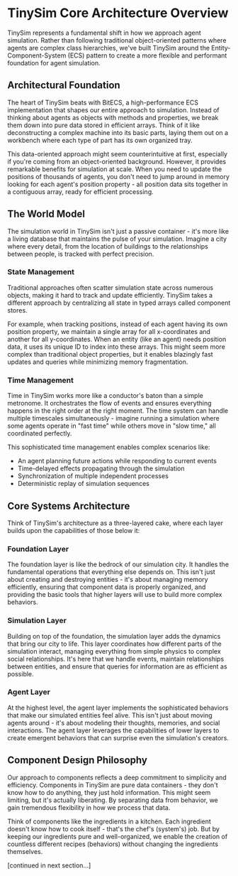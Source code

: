# TinySim Core Architecture Overview

TinySim represents a fundamental shift in how we approach agent simulation. Rather than following traditional object-oriented patterns where agents are complex class hierarchies, we've built TinySim around the Entity-Component-System (ECS) pattern to create a more flexible and performant foundation for agent simulation.

## Architectural Foundation

The heart of TinySim beats with BitECS, a high-performance ECS implementation that shapes our entire approach to simulation. Instead of thinking about agents as objects with methods and properties, we break them down into pure data stored in efficient arrays. Think of it like deconstructing a complex machine into its basic parts, laying them out on a workbench where each type of part has its own organized tray.

This data-oriented approach might seem counterintuitive at first, especially if you're coming from an object-oriented background. However, it provides remarkable benefits for simulation at scale. When you need to update the positions of thousands of agents, you don't need to jump around in memory looking for each agent's position property - all position data sits together in a contiguous array, ready for efficient processing.

## The World Model

The simulation world in TinySim isn't just a passive container - it's more like a living database that maintains the pulse of your simulation. Imagine a city where every detail, from the location of buildings to the relationships between people, is tracked with perfect precision.

### State Management

Traditional approaches often scatter simulation state across numerous objects, making it hard to track and update efficiently. TinySim takes a different approach by centralizing all state in typed arrays called component stores.

For example, when tracking positions, instead of each agent having its own position property, we maintain a single array for all x-coordinates and another for all y-coordinates. When an entity (like an agent) needs position data, it uses its unique ID to index into these arrays. This might seem more complex than traditional object properties, but it enables blazingly fast updates and queries while minimizing memory fragmentation.

### Time Management

Time in TinySim works more like a conductor's baton than a simple metronome. It orchestrates the flow of events and ensures everything happens in the right order at the right moment. The time system can handle multiple timescales simultaneously - imagine running a simulation where some agents operate in "fast time" while others move in "slow time," all coordinated perfectly.

This sophisticated time management enables complex scenarios like:

- An agent planning future actions while responding to current events
- Time-delayed effects propagating through the simulation
- Synchronization of multiple independent processes
- Deterministic replay of simulation sequences

## Core Systems Architecture

Think of TinySim's architecture as a three-layered cake, where each layer builds upon the capabilities of those below it:

### Foundation Layer

The foundation layer is like the bedrock of our simulation city. It handles the fundamental operations that everything else depends on. This isn't just about creating and destroying entities - it's about managing memory efficiently, ensuring that component data is properly organized, and providing the basic tools that higher layers will use to build more complex behaviors.

### Simulation Layer

Building on top of the foundation, the simulation layer adds the dynamics that bring our city to life. This layer coordinates how different parts of the simulation interact, managing everything from simple physics to complex social relationships. It's here that we handle events, maintain relationships between entities, and ensure that queries for information are as efficient as possible.

### Agent Layer

At the highest level, the agent layer implements the sophisticated behaviors that make our simulated entities feel alive. This isn't just about moving agents around - it's about modeling their thoughts, memories, and social interactions. The agent layer leverages the capabilities of lower layers to create emergent behaviors that can surprise even the simulation's creators.

## Component Design Philosophy

Our approach to components reflects a deep commitment to simplicity and efficiency. Components in TinySim are pure data containers - they don't know how to do anything, they just hold information. This might seem limiting, but it's actually liberating. By separating data from behavior, we gain tremendous flexibility in how we process that data.

Think of components like the ingredients in a kitchen. Each ingredient doesn't know how to cook itself - that's the chef's (system's) job. But by keeping our ingredients pure and well-organized, we enable the creation of countless different recipes (behaviors) without changing the ingredients themselves.

[continued in next section...]
